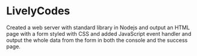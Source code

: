 # LivelyCodes
Created a web server with standard library in Nodejs and output an HTML page with a form styled with CSS and added JavaScript event handler and output the whole data from the form in both the console and the success page.

